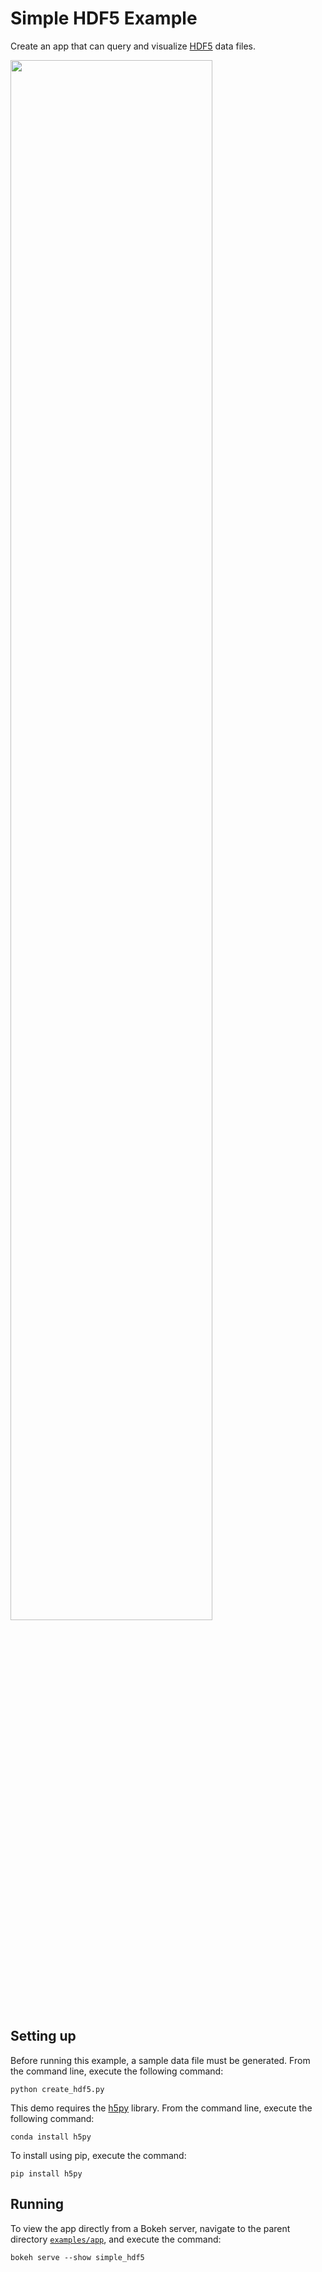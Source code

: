 # Simple HDF5 Example

Create an app that can query and visualize
[HDF5](https://www.hdfgroup.org/solutions/hdf5/)
data files.

<img src="https://static.bokeh.org/simple_hdf5.png" width="80%"></img>

## Setting up

Before running this example, a sample data file must be generated. From the
command line, execute the following command:

    python create_hdf5.py

This demo requires the [h5py](https://www.h5py.org) library. From the command
line, execute the following command:

    conda install h5py

To install using pip, execute the command:

    pip install h5py

## Running

To view the app directly from a Bokeh server, navigate to the parent directory
[`examples/app`](https://github.com/bokeh/bokeh/blob/-/examples/server/app),
and execute the command:

    bokeh serve --show simple_hdf5

